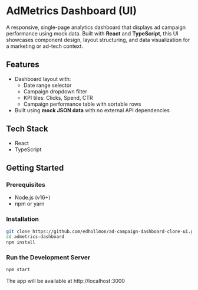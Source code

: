 # AdMetrics Dashboard (UI)

A responsive, single-page analytics dashboard that displays ad campaign performance using mock data. Built with **React** and **TypeScript**, this UI showcases component design, layout structuring, and data visualization for a marketing or ad-tech context.

## Features
- Dashboard layout with:
  - Date range selector
  - Campaign dropdown filter
  - KPI tiles: Clicks, Spend, CTR
  - Campaign performance table with sortable rows
- Built using **mock JSON data** with no external API dependencies

## Tech Stack
- React
- TypeScript

## Getting Started

### Prerequisites

- Node.js (v16+)
- npm or yarn

### Installation

```bash
git clone https://github.com/edhollmon/ad-campaign-dashboard-clone-ui.git
cd admetrics-dashboard
npm install
```

### Run the Development Server
```bash
npm start
```
The app will be available at http://localhost:3000




